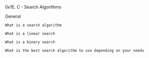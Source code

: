 0x1E. C - Search Algorithms

General

    What is a search algorithm

    What is a linear search

    What is a binary search

    What is the best search algorithm to use depending on your needs
